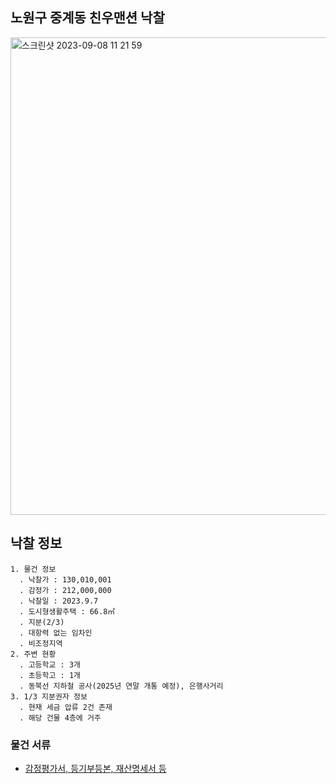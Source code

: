 ## 노원구 중계동 친우맨션 낙찰
<img width="764" alt="스크린샷 2023-09-08 11 21 59" src="https://github.com/Lee-myungsun/myAuction/assets/62130704/a79d9d4f-a868-455f-856f-dec3ea369602">

## 낙찰 정보
```
1. 물건 정보
  . 낙찰가 : 130,010,001
  . 감정가 : 212,000,000
  . 낙찰일 : 2023.9.7
  . 도시형생활주택 : 66.8㎡
  . 지분(2/3)
  . 대항력 없는 임차인
  . 비조정지역
2. 주변 현황
  . 고등학교 : 3개
  . 초등학고 : 1개
  . 동북선 지하철 공사(2025년 연말 개통 예정), 은행사거리
3. 1/3 지분권자 정보
  . 현재 세금 압류 2건 존재
  . 해당 건물 4층에 거주
```

### 물건 서류
* [감정평가서, 등기부등본, 재산명세서 등](https://drive.google.com/drive/folders/1ph_Yyfy5hOgxjTo6K4PbRrG74yDzA680)

